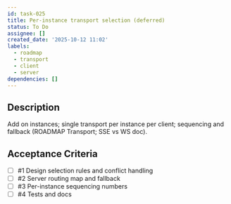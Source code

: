 ```yaml
---
id: task-025
title: Per‑instance transport selection (deferred)
status: To Do
assignee: []
created_date: '2025-10-12 11:02'
labels:
  - roadmap
  - transport
  - client
  - server
dependencies: []
---
```


## Description

<!-- SECTION:DESCRIPTION:BEGIN -->
Add  on instances; single transport per instance per client; sequencing and fallback (ROADMAP Transport; SSE vs WS doc).
<!-- SECTION:DESCRIPTION:END -->

## Acceptance Criteria
<!-- AC:BEGIN -->
- [ ] #1 Design selection rules and conflict handling
- [ ] #2 Server routing map and fallback
- [ ] #3 Per-instance sequencing numbers
- [ ] #4 Tests and docs
<!-- AC:END -->
